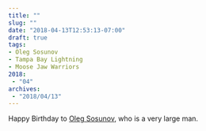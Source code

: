 ```yaml
---
title: ""
slug: ""
date: "2018-04-13T12:53:13-07:00"
draft: true
tags:
- Oleg Sosunov
- Tampa Bay Lightning
- Moose Jaw Warriors
2018:
 - "04"
archives:
 - "2018/04/13"
---
```


Happy Birthday to [Oleg Sosunov][url-ref], who is a very large man.

[url-ref]: https://mobile.twitter.com/MJWARRIORS/status/984847182086930432
